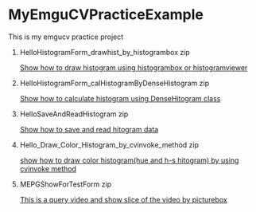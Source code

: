 MyEmguCVPracticeExample
=======================

This is my emgucv practice project 

1. HelloHistogramForm_drawhist_by_histogrambox zip

	[Show how to draw histogram using histogrambox or histogramviewer ](http://www.dotblogs.com.tw/v6610688/archive/2013/12/20/emgucv_draw_histogram_histogrambox_histogramviewer.aspx)
	


2. HelloHistogramForm_calHistogramByDenseHistogram zip

	[Show how to calculate histogram using DenseHitogram class](http://www.dotblogs.com.tw/v6610688/archive/2013/12/21/emgucv_calculate_histogram_by_densehistogram.aspx)

3. HelloSaveAndReadHistogram zip
	
	[Show how to save and read hitogram data](http://www.dotblogs.com.tw/v6610688/archive/2013/12/25/emgucv_save_load_histogram_by_serialization.aspx)

4. Hello_Draw_Color_Histogram_by_cvinvoke_method zip
	
	[show how to draw color histogram(hue and h-s hitogram) by using cvinvoke method ](http://www.dotblogs.com.tw/v6610688/archive/2014/02/06/emgucv_draw_histogram_color_histogram.aspx) 

5. MEPGShowForTestForm zip 
	
	[This is a query video and show slice of the video by picturebox](github.com/yi-cheng-kuo/MyEmguCVPracticeExample/raw/master/MPEGShowForTestForm.zip)

	
	




